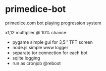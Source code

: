 # primedice-bot

primedice.com bot playing progression system

x1,12 multiplier @ 10% chance

+ pygame simple gui for 3,5'' TFT screen
+ node.js simple www logger
+ separate tor connection for each bot
+ sqlite logging
+ run as cronjob @reboot
